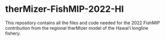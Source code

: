# therMizer-FishMIP-2022-HI

This repository contains all the files and code needed for the 2022 FishMIP contribution from the regional therMizer model of the Hawaiʻi longline fishery. 